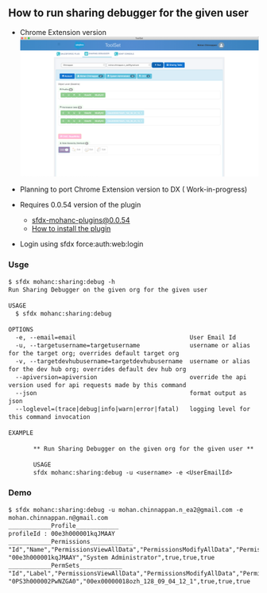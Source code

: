 ## How to run sharing debugger for the  given user 

- Chrome Extension version 
![sd](img/sd-1.png)

- Planning to port Chrome Extension version to DX ( Work-in-progress)
- Requires 0.0.54 version of the plugin
    - sfdx-mohanc-plugins@0.0.54
    - [How to install the plugin](https://mohan-chinnappan-n.github.io/dx/plugins.html#/1)


- Login using  sfdx force:auth:web:login 
### Usge
```
$ sfdx mohanc:sharing:debug -h
Run Sharing Debugger on the given org for the given user

USAGE
  $ sfdx mohanc:sharing:debug

OPTIONS
  -e, --email=email                                User Email Id
  -u, --targetusername=targetusername              username or alias for the target org; overrides default target org
  -v, --targetdevhubusername=targetdevhubusername  username or alias for the dev hub org; overrides default dev hub org
  --apiversion=apiversion                          override the api version used for api requests made by this command
  --json                                           format output as json
  --loglevel=(trace|debug|info|warn|error|fatal)   logging level for this command invocation

EXAMPLE

       ** Run Sharing Debugger on the given org for the given user **

       USAGE
       sfdx mohanc:sharing:debug -u <username> -e <UserEmailId> 

```
### Demo
```
$ sfdx mohanc:sharing:debug -u mohan.chinnappan.n_ea2@gmail.com -e mohan.chinnappan.n@gmail.com
____________Profile____________
profileId : 00e3h000001kqJMAAY
____________Permissions____________
"Id","Name","PermissionsViewAllData","PermissionsModifyAllData","PermissionsManageDataIntegrations"
"00e3h000001kqJMAAY","System Administrator",true,true,true
____________PermSets____________
"Id","Label","PermissionsViewAllData","PermissionsModifyAllData","PermissionsManageDataIntegrations"
"0PS3h000002PwNZGA0","00ex00000018ozh_128_09_04_12_1",true,true,true
```
